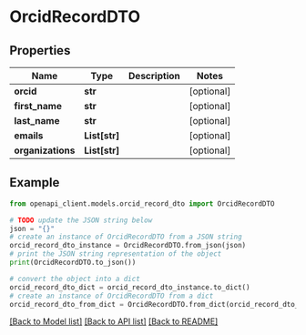 # OrcidRecordDTO


## Properties

Name | Type | Description | Notes
------------ | ------------- | ------------- | -------------
**orcid** | **str** |  | [optional] 
**first_name** | **str** |  | [optional] 
**last_name** | **str** |  | [optional] 
**emails** | **List[str]** |  | [optional] 
**organizations** | **List[str]** |  | [optional] 

## Example

```python
from openapi_client.models.orcid_record_dto import OrcidRecordDTO

# TODO update the JSON string below
json = "{}"
# create an instance of OrcidRecordDTO from a JSON string
orcid_record_dto_instance = OrcidRecordDTO.from_json(json)
# print the JSON string representation of the object
print(OrcidRecordDTO.to_json())

# convert the object into a dict
orcid_record_dto_dict = orcid_record_dto_instance.to_dict()
# create an instance of OrcidRecordDTO from a dict
orcid_record_dto_from_dict = OrcidRecordDTO.from_dict(orcid_record_dto_dict)
```
[[Back to Model list]](../README.md#documentation-for-models) [[Back to API list]](../README.md#documentation-for-api-endpoints) [[Back to README]](../README.md)


